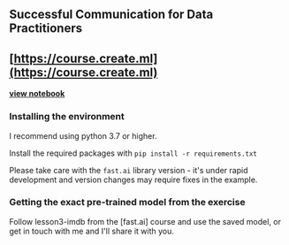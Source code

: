 ## Successful Communication for Data Practitioners
## [https://course.create.ml](https://course.create.ml) 


**[view notebook](explaining_predictions_awdlstm.ipynb)**

### Installing the environment

I recommend using python 3.7 or higher.

Install the required packages with `pip install -r requirements.txt`

Please take care with the `fast.ai` library version - it's under rapid development and version changes may require fixes in the example.

### Getting the exact pre-trained model from the exercise

Follow lesson3-imdb from the [fast.ai] course and use the saved model, or get in touch with me and I'll share it with you.